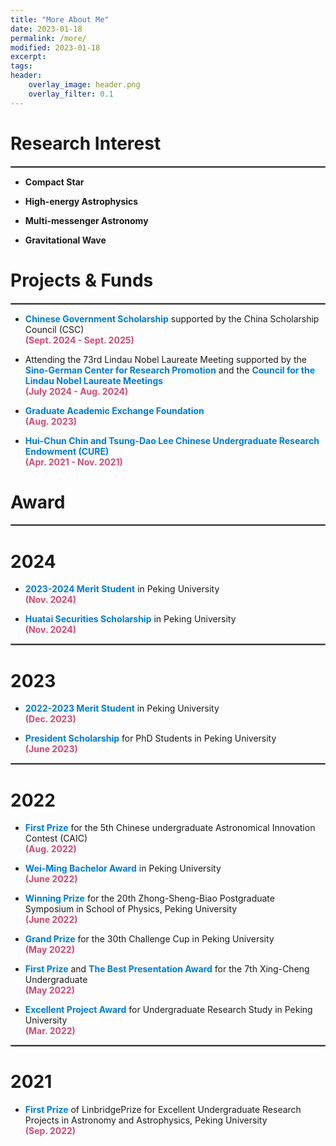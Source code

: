 ```yaml
---
title: "More About Me"
date: 2023-01-18
permalink: /more/
modified: 2023-01-18
excerpt:
tags:
header:
    overlay_image: header.png
    overlay_filter: 0.1 
---
```


# Research Interest

<hr style="border:1px solid gray">

* **Compact Star**

* **High-energy Astrophysics**

* **Multi-messenger Astronomy**

* **Gravitational Wave**


# Projects & Funds

<hr style="border:1px solid gray">

* <span style="color: #007DD9; font-weight: bold;">Chinese Government Scholarship</span> supported by the China Scholarship Council (CSC)
  <br><font color="#CF4C73"><b>(Sept. 2024 - Sept. 2025)</b></font>

* Attending the 73rd Lindau Nobel Laureate Meeting supported by the <span style="color: #007DD9; font-weight: bold;">Sino-German Center for Research Promotion</span> and the <span style="color: #007DD9; font-weight: bold;">Council for the Lindau Nobel Laureate Meetings</span>
  <br><font color="#CF4C73"><b>(July 2024 - Aug. 2024)</b></font>

* <span style="color: #007DD9; font-weight: bold;">Graduate Academic Exchange Foundation</span> 
  <br><font color="#CF4C73"><b>(Aug. 2023)</b></font>

* <span style="color: #007DD9; font-weight: bold;">Hui-Chun Chin and Tsung-Dao Lee Chinese Undergraduate Research Endowment (CURE)</span>
  <br><font color="#CF4C73"><b>(Apr. 2021 - Nov. 2021)</b></font>

 
# Award

<hr style="border:1px solid gray">

# 2024

* <span style="color: #007DD9; font-weight: bold;">2023-2024 Merit Student</span> in Peking University
  <br><font color="#CF4C73"><b>(Nov. 2024)</b></font>

* <span style="color: #007DD9; font-weight: bold;">Huatai Securities Scholarship</span> in Peking University
  <br><font color="#CF4C73"><b>(Nov. 2024)</b></font>

<hr style="border:1px solid gray">

# 2023

* <span style="color: #007DD9; font-weight: bold;">2022-2023 Merit Student</span> in Peking University
  <br><font color="#CF4C73"><b>(Dec. 2023)</b></font>
  
* <span style="color: #007DD9; font-weight: bold;">President Scholarship</span> for PhD Students in Peking University
  <br><font color="#CF4C73"><b>(June 2023)</b></font>

<hr style="border:1px solid gray">

# 2022

* <span style="color: #007DD9; font-weight: bold;">First Prize</span> for the 5th Chinese undergraduate Astronomical Innovation Contest (CAIC)
  <br><font color="#CF4C73"><b>(Aug. 2022)</b></font>

* <span style="color: #007DD9; font-weight: bold;">Wei-Ming Bachelor Award</span> in Peking University
  <br><font color="#CF4C73"><b>(June 2022)</b></font>

* <span style="color: #007DD9; font-weight: bold;">Winning Prize</span> for the 20th Zhong-Sheng-Biao Postgraduate Symposium in School of Physics, Peking University
  <br><font color="#CF4C73"><b>(June 2022)</b></font>

* <span style="color: #007DD9; font-weight: bold;">Grand Prize</span> for the 30th Challenge Cup in Peking University
  <br><font color="#CF4C73"><b>(May 2022)</b></font>

* <span style="color: #007DD9; font-weight: bold;">First Prize</span> and <span style="color: #007DD9; font-weight: bold;">The Best Presentation Award</span> for the 7th Xing-Cheng Undergraduate
  <br><font color="#CF4C73"><b>(May 2022)</b></font>

* <span style="color: #007DD9; font-weight: bold;">Excellent Project Award</span> for Undergraduate Research Study in Peking University
  <br><font color="#CF4C73"><b>(Mar. 2022)</b></font>

<hr style="border:1px solid gray">

# 2021

* <span style="color: #007DD9; font-weight: bold;">First Prize</span> of LinbridgePrize for Excellent Undergraduate Research Projects in Astronomy and Astrophysics, Peking University
  <br><font color="#CF4C73"><b>(Sep. 2022)</b></font>





